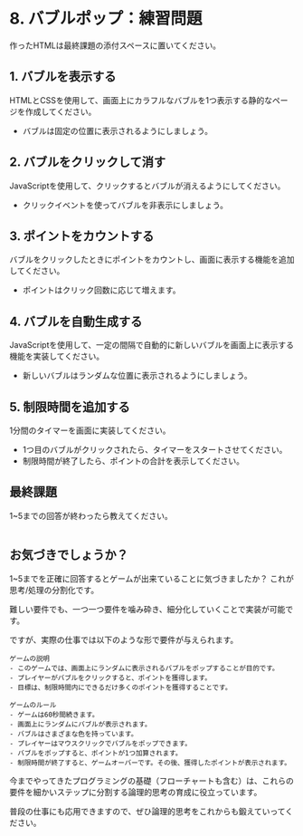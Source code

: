 # 8. バブルポップ：練習問題
作ったHTMLは最終課題の添付スペースに置いてください。
## 1. バブルを表示する
HTMLとCSSを使用して、画面上にカラフルなバブルを1つ表示する静的なページを作成してください。
- バブルは固定の位置に表示されるようにしましょう。

## 2. バブルをクリックして消す
JavaScriptを使用して、クリックするとバブルが消えるようにしてください。
- クリックイベントを使ってバブルを非表示にしましょう。

## 3. ポイントをカウントする
バブルをクリックしたときにポイントをカウントし、画面に表示する機能を追加してください。
- ポイントはクリック回数に応じて増えます。

## 4. バブルを自動生成する
JavaScriptを使用して、一定の間隔で自動的に新しいバブルを画面上に表示する機能を実装してください。
- 新しいバブルはランダムな位置に表示されるようにしましょう。

## 5. 制限時間を追加する
1分間のタイマーを画面に実装してください。
- 1つ目のバブルがクリックされたら、タイマーをスタートさせてください。
- 制限時間が終了したら、ポイントの合計を表示してください。

## 最終課題
1~5までの回答が終わったら教えてください。

```html

```
## お気づきでしょうか？
1~5までを正確に回答するとゲームが出来ていることに気づきましたか？
これが思考/処理の分割化です。

難しい要件でも、一つ一つ要件を噛み砕き、細分化していくことで実装が可能です。

ですが、実際の仕事では以下のような形で要件が与えられます。

```
ゲームの説明
- このゲームでは、画面上にランダムに表示されるバブルをポップすることが目的です。
- プレイヤーがバブルをクリックすると、ポイントを獲得します。
- 目標は、制限時間内にできるだけ多くのポイントを獲得することです。

ゲームのルール
- ゲームは60秒間続きます。
- 画面上にランダムにバブルが表示されます。
- バブルはさまざまな色を持っています。
- プレイヤーはマウスクリックでバブルをポップできます。
- バブルをポップすると、ポイントが1つ加算されます。
- 制限時間が終了すると、ゲームオーバーです。その後、獲得したポイントが表示されます。
```
今までやってきたプログラミングの基礎（フローチャートも含む）は、これらの要件を細かいステップに分割する論理的思考の育成に役立っています。

普段の仕事にも応用できますので、ぜひ論理的思考をこれからも鍛えていってください。